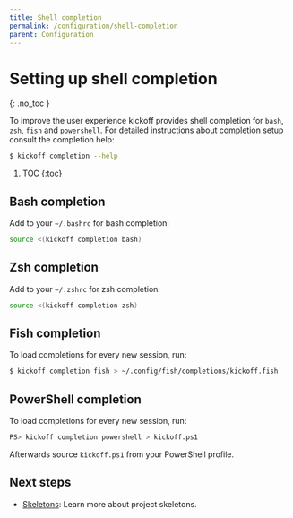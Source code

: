 ```yaml
---
title: Shell completion
permalink: /configuration/shell-completion
parent: Configuration
---
```


# Setting up shell completion
{: .no_toc }

To improve the user experience kickoff provides shell completion for `bash`,
`zsh`, `fish` and `powershell`. For detailed instructions about completion
setup consult the completion help:

```bash
$ kickoff completion --help
```

1. TOC
{:toc}

## Bash completion

Add to your `~/.bashrc` for bash completion:

```bash
source <(kickoff completion bash)
```

## Zsh completion

Add to your `~/.zshrc` for zsh completion:

```bash
source <(kickoff completion zsh)
```

## Fish completion

To load completions for every new session, run:

```bash
$ kickoff completion fish > ~/.config/fish/completions/kickoff.fish
```

## PowerShell completion

To load completions for every new session, run:

```bash
PS> kickoff completion powershell > kickoff.ps1
```

Afterwards source `kickoff.ps1` from your PowerShell profile.

## Next steps

* [Skeletons](/skeletons): Learn more about project skeletons.
